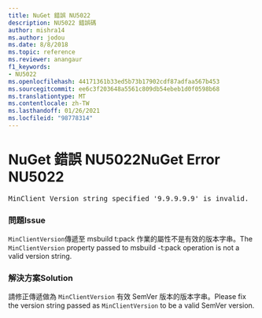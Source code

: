```yaml
---
title: NuGet 錯誤 NU5022
description: NU5022 錯誤碼
author: mishra14
ms.author: jodou
ms.date: 8/8/2018
ms.topic: reference
ms.reviewer: anangaur
f1_keywords:
- NU5022
ms.openlocfilehash: 44171361b33ed5b73b17902cdf87adfaa567b453
ms.sourcegitcommit: ee6c3f203648a5561c809db54ebeb1d0f0598b68
ms.translationtype: MT
ms.contentlocale: zh-TW
ms.lasthandoff: 01/26/2021
ms.locfileid: "98778314"
---
```

# <a name="nuget-error-nu5022"></a><span data-ttu-id="c2aba-103">NuGet 錯誤 NU5022</span><span class="sxs-lookup"><span data-stu-id="c2aba-103">NuGet Error NU5022</span></span>
<pre>MinClient Version string specified '9.9.9.9.9' is invalid.</pre>

### <a name="issue"></a><span data-ttu-id="c2aba-104">問題</span><span class="sxs-lookup"><span data-stu-id="c2aba-104">Issue</span></span>

<span data-ttu-id="c2aba-105">`MinClientVersion`傳遞至 msbuild t:pack 作業的屬性不是有效的版本字串。</span><span class="sxs-lookup"><span data-stu-id="c2aba-105">The `MinClientVersion` property passed to msbuild -t:pack operation is not a valid version string.</span></span>


### <a name="solution"></a><span data-ttu-id="c2aba-106">解決方案</span><span class="sxs-lookup"><span data-stu-id="c2aba-106">Solution</span></span>

<span data-ttu-id="c2aba-107">請修正傳遞做為 `MinClientVersion` 有效 SemVer 版本的版本字串。</span><span class="sxs-lookup"><span data-stu-id="c2aba-107">Please fix the version string passed as `MinClientVersion` to be a valid SemVer version.</span></span>

